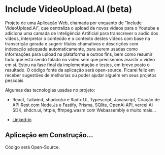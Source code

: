 # Include VideoUpload.AI (beta)

Projeto de uma Aplicação Web, chamada por enquanto de "Include VideoUpload.AI", que centraliza o upload de novos vídeos para o Youtube e adiciona uma camada de Inteligência Artificial para transcrever o audio dos vídeos, interpretar o conteúdo e o contexto destes vídeos com base na transcrição gerada e sugerir títulos chamativos e descrições com indexação adequada automaticamente, para serem usadas como informações para upload na plataforma e outros fins, bem como resumir tudo que está sendo falado no vídeo sem que precisemos assistir o vídeo em si. Estou na fase final da implementação e testes, em breve posto o resultado. O código fonte da aplicação será open-source. Ficarei feliz em receber sugestões de melhorias ou poder ajudar alguém em seus projetos pessoais.

Algumas das tecnologias usadas no projeto:

- React, Tailwind, shadcn/ui e Radix UI, Typescript, Javascript, Criação de API Rest com Node.Js e Fastify, Prisma, SQlite, OpenAi API, vercel Ai SDK, shdcn.ui, httpie, ffmpeg.wasm com Webassembly e muito mais...

- [Linked-in](https://www.linkedin.com/in/bruno-rick-oliveira/) 

## Aplicação em Construção...

Código será Open-Source.
